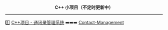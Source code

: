 <div align="center"><strong>C++ 小项目（不定时更新中）</strong></div>

---

:one: [C++项目 - 通讯录管理系统](https://blog.csdn.net/m0_70885101/article/details/137919839) :arrow_right::arrow_right::arrow_right: [Contact-Management](https://github.com/leoatliang/cpp-little-project/tree/main/Contact-Management)
